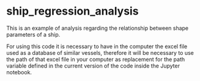 # ship_regression_analysis
This is an example of analysis regarding the relationship between shape parameters of a ship.

For using this code it is necessary to have in the computer the excel file used as a database of similar vessels, therefore it will be necessary to use the path of that excel file in your computer as replacement for the path variable defined in the current version of the code inside the Jupyter notebook.